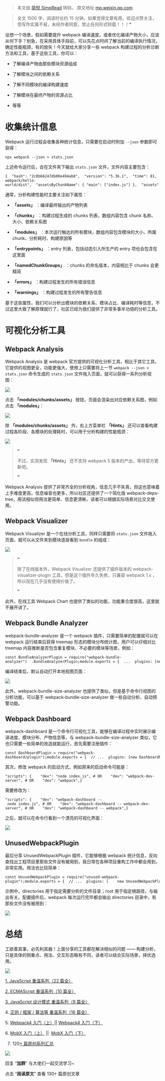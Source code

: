 > 本文由 [简悦 SimpRead](http://ksria.com/simpread/) 转码， 原文地址 [mp.weixin.qq.com](https://mp.weixin.qq.com/s/aXLuX7c_li3eNbc46DHqUw)

> 全文 1500 字，阅读时长约 15 分钟。如果觉得文章有用，欢迎点赞关注，但写作实属不易，未经作者同意，禁止任何形式转载！！！❞

设想一个场景，假如需要提升 webpack 编译速度，或者优化编译产物大小，应该从何下手？别急，在采用具体手段前，可以先花点时间了解当前的编译执行情况，确定性能瓶颈，有的放矢！今天就给大家分享一些 webpack 构建过程的分析诊断方法和工具，基于这些工具，你可以：

*   了解编译产物由那些模块资源组成
    
*   了解模块之间的依赖关系
    
*   了解不同模块的编译构建速度
    
*   了解模块在最终产物的资源占比
    
*   等等
    

收集统计信息
======

Webpack 运行过程会收集各种统计信息，只需要在启动时附加 `--json` 参数即可获得：

```
npx webpack --json > stats.json
```

上述命令运行后，会在文件夹下输出 `stats.json` 文件，文件内容主要包含：

```
{  "hash": "2c0b66247db00e494ab8",  "version": "5.36.1",  "time": 81,  "builtAt": 1620401092814,  "publicPath": "",  "outputPath": "/Users/tecvan/learn-webpack/hello-world/dist",  "assetsByChunkName": { "main": ["index.js"] },  "assets": [    // ...  ],  "chunks": [    // ...  ],  "modules": [    // ...  ],  "entrypoints": {    // ...  },  "namedChunkGroups": {    // ...  },  "errors": [    // ...  ],  "errorsCount": 0,  "warnings": [    // ...  ],  "warningsCount": 0,  "children": [    // ...  ]}
```

通常，分析构建性能时主要关注如下属性：

*   **「assets」** ：编译最终输出的产物列表
    
*   **「chunks」** ：构建过程生成的 chunks 列表，数组内容包含 chunk 名称、大小、依赖关系图
    
*   **「modules」** ：本次运行触达的所有模块，数组内容包含模块的大小、所属 chunk、分析耗时、构建原因等
    
*   **「entrypoints」** ：entry 列表，包括动态引入所生产的 entry 项也会包含在这里面
    
*   **「namedChunkGroups」** ：chunks 的命名版本，内容相比于 chunks 会更精简
    
*   **「errors」** ：构建过程发生的所有错误信息
    
*   **「warnings」** ：构建过程发生的所有警告信息
    

基于这些属性，我们可以分析出模块的依赖关系、模块占比、编译耗时等信息，不过这里大致了解原理就行了，社区已经为我们提供了非常多事半功倍的分析工具。

可视化分析工具
=======

Webpack Analysis
----------------

Webpack Analysis 是 webpack 官方提供的可视化分析工具，相比于其它工具，它提供的视图更全，功能更强大，使用上只需要将上一节 `webpack --json > stats.json` 命令生成的 `stats.json` 文件拖入页面，就可以获得一系列分析视图：

![](https://mmbiz.qpic.cn/mmbiz_png/3xDuJ3eicibllFcPDbzWwlyje5ab5LdOEj3C4ib5GkolCWR7wE8bACzOnMbo8k127WKLPByUhaMaoFASiaHdoGVMibA/640?wx_fmt=png)

点击 **「modules/chunks/assets」** 按钮，页面会渲染出对应依赖关系图，例如点击 **「modules」**：

![](https://mmbiz.qpic.cn/mmbiz_png/3xDuJ3eicibllFcPDbzWwlyje5ab5LdOEjVWnxOd2qT2aMcuI0NW5dTOOJ1QCsjEKBibxTIiaJZlribys1XPUdiby7MQ/640?wx_fmt=png)

除 **「modules/chunks/assets」** 外，右上方菜单栏 **「Hints」** 还可以查看构建过程各阶段、各模块的处理耗时，可以用于分析构建的性能瓶颈：

![](https://mmbiz.qpic.cn/mmbiz_png/3xDuJ3eicibllFcPDbzWwlyje5ab5LdOEjYtbZtAGOXwD95wbn4MuPE0qxzzxMf3NMELVMUAAXt2aSGsMm8K5iaUg/640?wx_fmt=png)

> ❝
> 
> 不过，实测发现 **「Hints」** 还不支持 webpack 5 版本的产出，等待官方更新吧。
> 
> ❞

Webpack Analysis 提供了非常齐全的分析视角，信息几乎不失真，但这也意味着上手难度更高，信息噪音也更多，所以社区还提供了一个简化版 webpack-deps-tree，用法相似但用法更简单、信息更清晰，读者可以根据实际场景对比交叉使用。

Webpack Visualizer
------------------

Webpack Visualizer 是一个在线分析工具，同样只需要将 `stats.json` 文件拖入页面，就可以从文件夹到模块逐层看到 `bundle` 的组成：

![](https://mmbiz.qpic.cn/mmbiz_png/3xDuJ3eicibllFcPDbzWwlyje5ab5LdOEjnRa1ianF1uJQ2Ort7pSq2nbnAGYvLichxr7dXrbgNsCpgfurRbcpVczg/640?wx_fmt=png)

> ❝
> 
> 除了在线版本外，Webpack Visualizer 还提供了插件版本的 webpack-visualizer-plugin 工具，但是这个插件年久失修，只兼容 webpack 1.x ，所以现在几乎没有使用价值了。
> 
> ❞

此外，在线工具 Webpack Chart 也提供了类似的功能，功能重合度很高，这里就不展开讲了。

Webpack Bundle Analyzer
-----------------------

webpack-bundle-analyzer 是一个 webpack 插件，只需要简单的配置就可以在 webpack 运行结束后获得 treemap 形态的模块分布统计图，用户可以仔细对比 treemap 内容推断是否包含重复模块、不必要的模块等场景，例如：

```
const BundleAnalyzerPlugin = require("webpack-bundle-analyzer")  .BundleAnalyzerPlugin;module.exports = {  ...  plugins: [new BundleAnalyzerPlugin()],};
```

编译结束后，默认自动打开本地视图页面：

![](https://mmbiz.qpic.cn/mmbiz_png/3xDuJ3eicibllFcPDbzWwlyje5ab5LdOEjwb3j6QRYhQibt2zM4ibHx0bzxljlvmUkMH4RNDtdoLKFBvtAtSeUKjvw/640?wx_fmt=png)

此外，webpack-bundle-size-analyzer 也提供了类似，但是基于命令行视图的分析功能，可以基于 webpack-bundle-size-analyzer 做一些自动分析、自动预警功能。

Webpack Dashboard
-----------------

webpack-dashboard 是一个命令行可视化工具，能够在编译过程中实时展示编译进度、模块分布、产物信息等，与 webpack-bundle-size-analyzer 类似，它也只需要一些简单的改造就能运行，首先需要注册插件：

```
const DashboardPlugin = require("webpack-dashboard/plugin");module.exports = {  // ...  plugins: [new DashboardPlugin()],};
```

其次，修改 webpack 的启动方式，例如原来的启动命令可能是：

```
"scripts": {    "dev": "node index.js", # OR    "dev": "webpack-dev-server", # OR    "dev": "webpack",}
```

需要修改为：

```
"scripts": {    "dev": "webpack-dashboard -- node index.js", # OR    "dev": "webpack-dashboard -- webpack-dev-server", # OR    "dev": "webpack-dashboard -- webpack",}
```

之后，就可以在命令行看到一个漂亮的可视化界面：

![](https://mmbiz.qpic.cn/mmbiz_png/3xDuJ3eicibllFcPDbzWwlyje5ab5LdOEjKlej5HMLkkqPjMfSnogt8HMeJLcALyqHBecbBMyicYdIZ2QwS0zhiakg/640?wx_fmt=png)

UnusedWebpackPlugin
-------------------

最后分享 UnusedWebpackPlugin 插件，它能够根据 webpack 统计信息，反向查找出工程项目里那些文件没有被用到，我日常在各种项目重构工作中都会用到，非常实用。用法也比较简单：

```
const UnusedWebpackPlugin = require("unused-webpack-plugin");module.exports = {  // ...  plugins: [    new UnusedWebpackPlugin({      directories: [path.join(__dirname, "src")],      root: path.join(__dirname, "../"),    }),  ],};
```

示例中，directories 用于指定需要分析的文件目录；root 用于指定根路径，与输出有关。配置插件后，webpack 每次运行完毕都会输出 directories 目录中，有那些文件没有被用到：

![](https://mmbiz.qpic.cn/mmbiz_png/3xDuJ3eicibllFcPDbzWwlyje5ab5LdOEjpxAdfqUXq9QoEF4ILACZhEkAEpTiaYKXt3j4gHMwYic0gmoS43GOfGKw/640?wx_fmt=png)

总结
==

工欲善其事，必先利其器！上面分享的工具都在解决相似的问题 —— 构建分析，只是具体的侧重点、用法、交互形态略有不同，读者可以结合实际场景，择优选用。

![](https://mmbiz.qpic.cn/mmbiz_gif/usyTZ86MDicgqjLq0USF6icibfWiaLSV8bz17cBjvXylU7dz9mIMP7lUF50OE2gFrlZDQlIyWvGcUiaprq92fq8tgXg/640?wx_fmt=gif)

[1. JavaScript 重温系列（22 篇全）](http://mp.weixin.qq.com/s?__biz=MjM5MDc4MzgxNA==&mid=2458453187&idx=1&sn=a69b4d7d991867a07a933f86e66b9f55&chksm=b1c224ea86b5adfc10c3aa1841be3879b9360d671e98cc73391c2490246f1348857b9821d32c&scene=21#wechat_redirect)  

[2. ECMAScript 重温系列（10 篇全）](http://mp.weixin.qq.com/s?__biz=MjM5MDc4MzgxNA==&mid=2458453193&idx=1&sn=e5392cb77bc17c9e94b6c826b5f52a83&chksm=b1c224e086b5adf6dad41a0d36b77a9bfb4bc9f0d29a816266b3e28c892e54274967dbce380b&scene=21#wechat_redirect)  

[3. JavaScript 设计模式 重温系列（9 篇全）](http://mp.weixin.qq.com/s?__biz=MjM5MDc4MzgxNA==&mid=2458453194&idx=1&sn=e7f0734b04484bee5e10a85a7cbb85c1&chksm=b1c224e386b5adf554ab928cdeaf7ee16dbb2d895be17f2a12a59054a75b913470ca7649bbc7&scene=21#wechat_redirect)

4. [正则 / 框架 / 算法等 重温系列（16 篇全）](http://mp.weixin.qq.com/s?__biz=MjM5MDc4MzgxNA==&mid=2458453195&idx=1&sn=1e0c8b7ea8ddc207b523ec0a636a5254&chksm=b1c224e286b5adf432850f82db18cc8647d639836798cf16b478d9a6f7c81df87c6da5257684&scene=21#wechat_redirect)

5. [Webpack4 入门（上）](http://mp.weixin.qq.com/s?__biz=MjM5MDc4MzgxNA==&mid=2458453302&idx=1&sn=904e40a421024ea0d394e9850b674012&chksm=b1c2251f86b5ac09dbbbb7c8e1d80c6cbd793a523cdfa690f8734def57812e616b9906aeec79&scene=21#wechat_redirect)|| [Webpack4 入门（下）](http://mp.weixin.qq.com/s?__biz=MjM5MDc4MzgxNA==&mid=2458453303&idx=1&sn=422f2b5e22c3b0e91a8353ee7e53fed9&chksm=b1c2251e86b5ac08464872cd880811423e0d1bbcebbe11dcac9d99fa38c5332c089c06d65d95&scene=21#wechat_redirect)

6. [MobX 入门（上）](http://mp.weixin.qq.com/s?__biz=MjM5MDc4MzgxNA==&mid=2458453605&idx=1&sn=0a506769d5eeb7953f676e93fb4d18eb&chksm=b1c2264c86b5af5aa7300a04d55efead6223e310d68e10222cd3577a25c783d3429f00767960&scene=21#wechat_redirect) ||  [MobX 入门（下）](http://mp.weixin.qq.com/s?__biz=MjM5MDc4MzgxNA==&mid=2458453609&idx=1&sn=f0c22e82f2537204d9b173161bae6b82&chksm=b1c2264086b5af5611524eedb0d409afe86d859dce6ceff1c17ddab49d353c385e45611a73fa&scene=21#wechat_redirect)

7. 120[+ 篇原创系列汇总](http://mp.weixin.qq.com/s?__biz=MjM5MDc4MzgxNA==&mid=2458453236&idx=2&sn=daf00392f960c115463c5aaf980620b4&chksm=b1c224dd86b5adcbd98189315e60de6a0106993690b69927cc1c1f19fd8f591fefce4e3db51f&scene=21#wechat_redirect)

![](https://mmbiz.qpic.cn/mmbiz_gif/dy9CXeZLlCV6wPNEuicaKGdia24OVNBZxUyfVhbEBnxdxfwKuJwLovlZicn7ccq5GbhNFwtk6libKiaxTLO4v2C5LRQ/640?wx_fmt=gif)

回复 “**加群**” 与大佬们一起交流学习~

点击 “**阅读原文**” 查看 130+ 篇原创文章